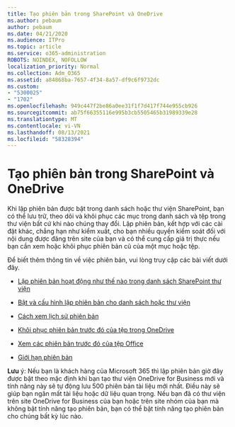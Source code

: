 ```yaml
---
title: Tạo phiên bản trong SharePoint và OneDrive
ms.author: pebaum
author: pebaum
ms.date: 04/21/2020
ms.audience: ITPro
ms.topic: article
ms.service: o365-administration
ROBOTS: NOINDEX, NOFOLLOW
localization_priority: Normal
ms.collection: Adm_O365
ms.assetid: a84868ba-7657-4f34-8a57-df9c6f9732dc
ms.custom:
- "5300025"
- "1702"
ms.openlocfilehash: 949c447f2be86a0ee31f1f7d417f744e955cb926
ms.sourcegitcommit: ab75f66355116e995b3cb5505465b31989339e28
ms.translationtype: MT
ms.contentlocale: vi-VN
ms.lasthandoff: 08/13/2021
ms.locfileid: "58328394"
---
```

# <a name="versioning-in-sharepoint-and-onedrive"></a>Tạo phiên bản trong SharePoint và OneDrive 


Khi lập phiên bản được bật trong danh sách hoặc thư viện SharePoint, bạn có thể lưu trữ, theo dõi và khôi phục các mục trong danh sách và tệp trong thư viện bất cứ khi nào chúng thay đổi. Lập phiên bản, kết hợp với các cài đặt khác, chẳng hạn như kiểm xuất, cho bạn nhiều quyền kiểm soát đối với nội dung được đăng trên site của bạn và có thể cung cấp giá trị thực nếu bạn cần xem hoặc khôi phục phiên bản cũ của một mục hoặc tệp.

Để biết thêm thông tin về việc phiên bản, vui lòng truy cập các bài viết dưới đây.

- [Lập phiên bản hoạt động như thế nào trong danh sách SharePoint thư viện](https://support.office.com/article/how-does-versioning-work-in-a-sharepoint-list-or-library-0f6cd105-974f-44a4-aadb-43ac5bdfd247)

- [Bật và cấu hình lập phiên bản cho danh sách hoặc thư viện](https://support.office.com/article/enable-and-configure-versioning-for-a-list-or-library-1555d642-23ee-446a-990a-bcab618c7a37?ocmsassetID=HA102772148&amp;CTT=3&amp;CorrelationId=52441bb1-a619-4375-89d5-19d28769890f)

- [Cách xem lịch sử phiên bản](https://support.office.com/article/View-the-version-history-of-an-item-or-file-in-a-list-or-library-53262060-5092-424D-A50B-C798B0EC32B1)

- [Khôi phục phiên bản trước đó của tệp trong OneDrive](https://support.office.com/article/restore-a-previous-version-of-a-file-in-onedrive-159cad6d-d76e-4981-88ef-de6e96c93893)

- [Xem các phiên bản trước đó của tệp Office](https://support.office.com/article/view-previous-versions-of-office-files-5c1e076f-a9c9-41b8-8ace-f77b9642e2c2)

- [Giới hạn phiên bản](https://docs.microsoft.com/office365/servicedescriptions/sharepoint-online-service-description/sharepoint-online-limits)

**Lưu** ý: Nếu bạn là khách hàng của Microsoft 365 thì lập phiên bản giờ đây được bật theo mặc định khi bạn tạo thư viện OneDrive for Business mới và tính năng này sẽ tự động lưu 500 phiên bản tài liệu mới nhất. Điều này sẽ giúp bạn ngăn mất tài liệu hoặc dữ liệu quan trọng. Nếu bạn đã có thư viện trên site OneDrive for Business của bạn hoặc trên site nhóm của bạn mà không bật tính năng tạo phiên bản, bạn có thể bật tính năng tạo phiên bản cho chúng bất kỳ lúc nào.


